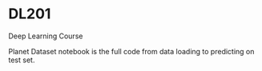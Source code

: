 # DL201
Deep Learning Course

Planet Dataset notebook is the full code from data loading to predicting on test set.
